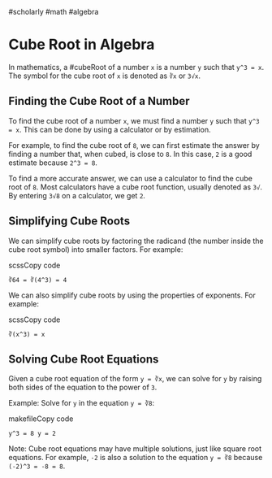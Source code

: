#scholarly #math #algebra

# Cube Root in Algebra

In mathematics, a #cubeRoot of a number `x` is a number `y` such that `y^3 = x`. The symbol for the cube root of `x` is denoted as `∛x` or `3√x`.

## Finding the Cube Root of a Number

To find the cube root of a number `x`, we must find a number `y` such that `y^3 = x`. This can be done by using a calculator or by estimation.

For example, to find the cube root of `8`, we can first estimate the answer by finding a number that, when cubed, is close to `8`. In this case, `2` is a good estimate because `2^3 = 8`.

To find a more accurate answer, we can use a calculator to find the cube root of `8`. Most calculators have a cube root function, usually denoted as `3√`. By entering `3√8` on a calculator, we get `2`.

## Simplifying Cube Roots

We can simplify cube roots by factoring the radicand (the number inside the cube root symbol) into smaller factors. For example:

scssCopy code

`∛64 = ∛(4^3) = 4`

We can also simplify cube roots by using the properties of exponents. For example:

scssCopy code

`∛(x^3) = x`

## Solving Cube Root Equations

Given a cube root equation of the form `y = ∛x`, we can solve for `y` by raising both sides of the equation to the power of `3`.

Example: Solve for `y` in the equation `y = ∛8`:

makefileCopy code

`y^3 = 8 y = 2`

Note: Cube root equations may have multiple solutions, just like square root equations. For example, `-2` is also a solution to the equation `y = ∛8` because `(-2)^3 = -8 = 8`.